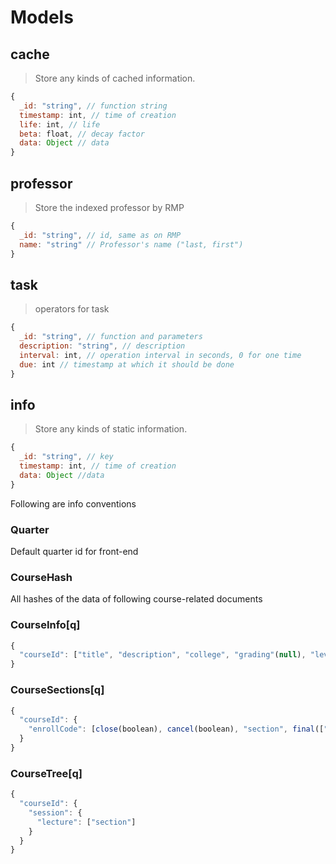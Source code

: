 # Models

## cache

> Store any kinds of cached information.
```js
{
  _id: "string", // function string
  timestamp: int, // time of creation
  life: int, // life
  beta: float, // decay factor
  data: Object // data
}
```

## professor

> Store the indexed professor by RMP
```js
{
  _id: "string", // id, same as on RMP
  name: "string" // Professor's name ("last, first")
}
```

## task

> operators for task
```js
{
  _id: "string", // function and parameters
  description: "string", // description
  interval: int, // operation interval in seconds, 0 for one time
  due: int // timestamp at which it should be done
}
```

## info

> Store any kinds of static information.
```js
{
  _id: "string", // key
  timestamp: int, // time of creation
  data: Object //data
}
```

Following are info conventions

### Quarter

Default quarter id for front-end

### CourseHash

All hashes of the data of following course-related documents

### CourseInfo[q]

```js
{
  "courseId": ["title", "description", "college", "grading"(null), "level", restriction(Object|null), min_unit(int), max_unit(int), GE(["GECodes"])]
}
```

### CourseSections[q]

```js
{
  "courseId": {
    "enrollCode": [close(boolean), cancel(boolean), "section", final(["time", "comment"]), instructors(["instructor"]), periods(["days", "start", "end", "location"])]
  }
}
```

### CourseTree[q]

```js
{
  "courseId": {
    "session": {
      "lecture": ["section"]
    }
  }
}
```
